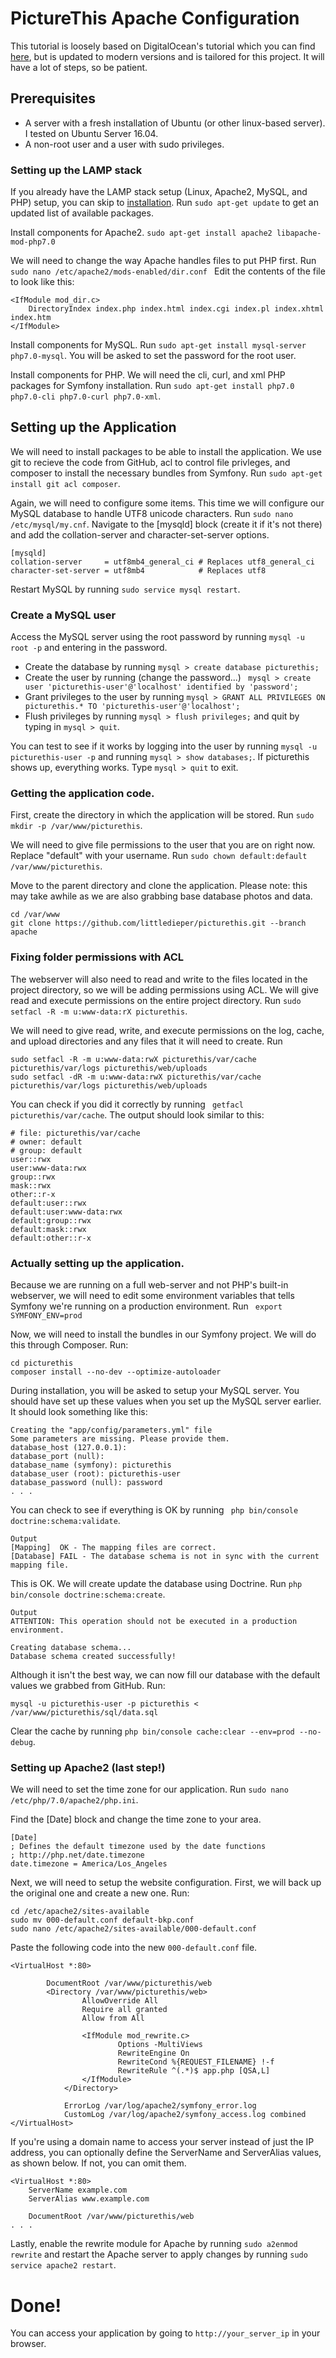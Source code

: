 # PictureThis Apache Configuration

This tutorial is loosely based on DigitalOcean's tutorial which you can find [here](https://www.digitalocean.com/community/tutorials/how-to-deploy-a-symfony-application-to-production-on-ubuntu-14-04), but is updated to modern versions and is tailored for this project. It will have a lot of steps, so be patient.

## Prerequisites
* A server with a fresh installation of Ubuntu (or other linux-based server). I tested on Ubuntu Server 16.04.
* A non-root user and a user with sudo privileges.

### Setting up the LAMP stack
If you already have the LAMP stack setup (Linux, Apache2, MySQL, and PHP) setup, you can skip to [installation](#installation). Run ```sudo apt-get update``` to get an updated list of available packages.

Install components for Apache2.
```sudo apt-get install apache2 libapache-mod-php7.0```

We will need to change the way Apache handles files to put PHP first.
Run ```sudo nano /etc/apache2/mods-enabled/dir.conf ```
Edit the contents of the file to look like this:
```
<IfModule mod_dir.c>
    DirectoryIndex index.php index.html index.cgi index.pl index.xhtml index.htm
</IfModule>
```


Install components for MySQL. Run ```sudo apt-get install mysql-server php7.0-mysql```. 
You will be asked to set the password for the root user.

Install components for PHP. We will need the cli, curl, and xml PHP packages for Symfony installation.
Run ```sudo apt-get install php7.0 php7.0-cli php7.0-curl php7.0-xml```.


## Setting up the Application
We will need to install packages to be able to install the application. We use git to recieve the code from GitHub, acl to control file privleges, and composer to install the necessary bundles from Symfony. Run ```sudo apt-get install git acl composer```.

Again, we will need to configure some items. This time we will configure our MySQL database to handle UTF8 unicode characters. Run ```sudo nano /etc/mysql/my.cnf```.
Navigate to the [mysqld] block (create it if it's not there) and add the collation-server and character-set-server options.
```
[mysqld]
collation-server     = utf8mb4_general_ci # Replaces utf8_general_ci
character-set-server = utf8mb4            # Replaces utf8
```
Restart MySQL by running ```sudo service mysql restart```.

### Create a MySQL user
Access the MySQL server using the root password by running ```mysql -u root -p``` and entering in the password.

* Create the database by running ```mysql > create database picturethis;```
* Create the user by running (change the password...) ``` mysql > create user 'picturethis-user'@'localhost' identified by 'password';```
* Grant privileges to the user by running ``` mysql > GRANT ALL PRIVILEGES ON picturethis.* TO 'picturethis-user'@'localhost'; ```
* Flush privileges by running ```mysql > flush privileges;``` and quit by typing in ```mysql > quit```.

You can test to see if it works by logging into the user by running ```mysql -u picturethis-user -p``` and running ```mysql > show databases;```. If picturethis shows up, everything works. Type ```mysql > quit``` to exit.

### Getting the application code.
First, create the directory in which the application will be stored. Run ```sudo mkdir -p /var/www/picturethis```.

We will need to give file permissions to the user that you are on right now. Replace "default" with your username. Run ```sudo chown default:default /var/www/picturethis```. 

Move to the parent directory and clone the application. Please note: this may take awhile as we are also grabbing base database photos and data.
```
cd /var/www
git clone https://github.com/littledieper/picturethis.git --branch apache
```

### Fixing folder permissions with ACL
The webserver will also need to read and write to the files located in the project directory, so we will be adding permissions using ACL.
We will give read and execute permissions on the entire project directory. Run ```sudo setfacl -R -m u:www-data:rX picturethis```.

We will need to give read, write, and execute permissions on the log, cache, and upload directories and any files that it will need to create.  Run
```
sudo setfacl -R -m u:www-data:rwX picturethis/var/cache picturethis/var/logs picturethis/web/uploads
sudo setfacl -dR -m u:www-data:rwX picturethis/var/cache picturethis/var/logs picturethis/web/uploads
```

You can check if you did it correctly by running ``` getfacl picturethis/var/cache```. The output should look similar to this:
```
# file: picturethis/var/cache
# owner: default
# group: default
user::rwx
user:www-data:rwx
group::rwx
mask::rwx
other::r-x
default:user::rwx
default:user:www-data:rwx
default:group::rwx
default:mask::rwx
default:other::r-x
```

### Actually setting up the application.
Because we are running on a full web-server and not PHP's built-in webserver, we will need to edit some environment variables that tells Symfony we're running on a production environment.
Run ``` export SYMFONY_ENV=prod```

Now, we will need to install the bundles in our Symfony project. We will do this through Composer. Run:
```
cd picturethis
composer install --no-dev --optimize-autoloader
```
During installation, you will be asked to setup your MySQL server. You should have set up these values when you set up the MySQL server earlier. It should look something like this:
```
Creating the "app/config/parameters.yml" file
Some parameters are missing. Please provide them.
database_host (127.0.0.1): 
database_port (null): 
database_name (symfony): picturethis
database_user (root): picturethis-user
database_password (null): password
. . .
```

You can check to see if everything is OK by running ``` php bin/console doctrine:schema:validate```. 
```
Output
[Mapping]  OK - The mapping files are correct.
[Database] FAIL - The database schema is not in sync with the current mapping file.
```
This is OK. We will create update the database using Doctrine. Run ```php bin/console doctrine:schema:create```.
```
Output
ATTENTION: This operation should not be executed in a production environment.

Creating database schema...
Database schema created successfully!
```
Although it isn't the best way, we can now fill our database with the default values we grabbed from GitHub. Run:
```
mysql -u picturethis-user -p picturethis < /var/www/picturethis/sql/data.sql
```

Clear the cache by running ```php bin/console cache:clear --env=prod --no-debug```.

### Setting up Apache2 (last step!)
We will need to set the time zone for our application. Run ```sudo nano /etc/php/7.0/apache2/php.ini```.

Find the [Date] block and change the time zone to your area. 
```
[Date]
; Defines the default timezone used by the date functions
; http://php.net/date.timezone
date.timezone = America/Los_Angeles
```

Next, we will need to setup the website configuration. First, we will back up the original one and create a new one. Run:
```
cd /etc/apache2/sites-available
sudo mv 000-default.conf default-bkp.conf
sudo nano /etc/apache2/sites-available/000-default.conf
```
Paste the following code into the new ```000-default.conf``` file.
```
<VirtualHost *:80>

   		DocumentRoot /var/www/picturethis/web
   		<Directory /var/www/picturethis/web>
        		AllowOverride All
        		Require all granted
        		Allow from All

        		<IfModule mod_rewrite.c>
            			Options -MultiViews
            			RewriteEngine On
            			RewriteCond %{REQUEST_FILENAME} !-f
            			RewriteRule ^(.*)$ app.php [QSA,L]
       			</IfModule>
    		</Directory>

    		ErrorLog /var/log/apache2/symfony_error.log
    		CustomLog /var/log/apache2/symfony_access.log combined
</VirtualHost>
```

If you're using a domain name to access your server instead of just the IP address, you can optionally define the ServerName and ServerAlias values, as shown below. If not, you can omit them.
```
<VirtualHost *:80>
    ServerName example.com
    ServerAlias www.example.com

    DocumentRoot /var/www/picturethis/web
. . .
```

Lastly, enable the rewrite module for Apache by running ```sudo a2enmod rewrite``` and restart the Apache server to apply changes by running ```sudo service apache2 restart```.

# Done!
You can access your application by going to ```http://your_server_ip``` in your browser.
